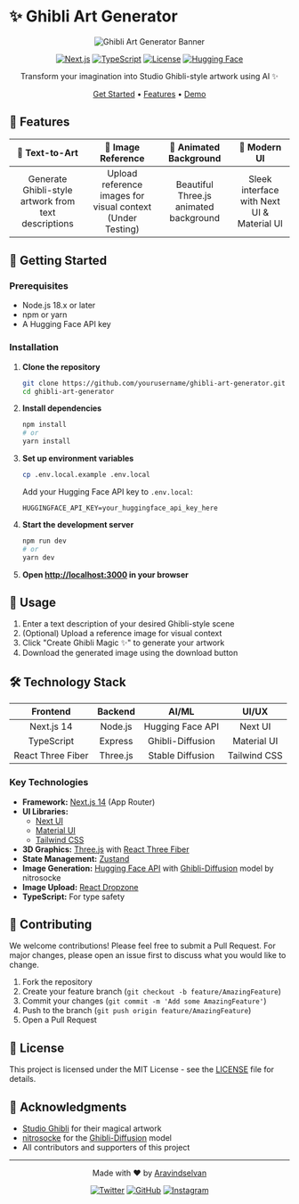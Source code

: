 # ✨ Ghibli Art Generator

<div align="center">

![Ghibli Art Generator Banner](https://raw.githubusercontent.com/Aravinds2006/ghibli-art-generator/main/public/banner.png)

[![Next.js](https://img.shields.io/badge/Next.js-14-black?logo=next.js)](https://nextjs.org/)
[![TypeScript](https://img.shields.io/badge/TypeScript-5.0-blue?logo=typescript)](https://www.typescriptlang.org/)
[![License](https://img.shields.io/badge/License-MIT-green.svg)](LICENSE)
[![Hugging Face](https://img.shields.io/badge/Hugging%20Face-API-orange?logo=huggingface)](https://huggingface.co/)

Transform your imagination into Studio Ghibli-style artwork using AI ✨

[Get Started](#getting-started) • [Features](#features) • [Demo](#demo)

</div>

## 🌟 Features

<div align="center">

| 🎨 Text-to-Art | 📸 Image Reference | 🌟 Animated Background | 🎯 Modern UI |
|:-------------:|:-----------------:|:-------------------:|:-----------:|
| Generate Ghibli-style artwork from text descriptions | Upload reference images for visual context (Under Testing) | Beautiful Three.js animated background | Sleek interface with Next UI & Material UI |

</div>

## 🚀 Getting Started

### Prerequisites

- Node.js 18.x or later
- npm or yarn
- A Hugging Face API key

### Installation

1. **Clone the repository**
   ```bash
   git clone https://github.com/yourusername/ghibli-art-generator.git
   cd ghibli-art-generator
   ```

2. **Install dependencies**
   ```bash
   npm install
   # or
   yarn install
   ```

3. **Set up environment variables**
   ```bash
   cp .env.local.example .env.local
   ```
   Add your Hugging Face API key to `.env.local`:
   ```
   HUGGINGFACE_API_KEY=your_huggingface_api_key_here
   ```

4. **Start the development server**
   ```bash
   npm run dev
   # or
   yarn dev
   ```

5. **Open [http://localhost:3000](http://localhost:3000) in your browser**

## 🎨 Usage

1. Enter a text description of your desired Ghibli-style scene
2. (Optional) Upload a reference image for visual context
3. Click "Create Ghibli Magic ✨" to generate your artwork
4. Download the generated image using the download button

## 🛠️ Technology Stack

<div align="center">

| Frontend | Backend | AI/ML | UI/UX |
|:--------:|:-------:|:-----:|:-----:|
| Next.js 14 | Node.js | Hugging Face API | Next UI |
| TypeScript | Express | Ghibli-Diffusion | Material UI |
| React Three Fiber | Three.js | Stable Diffusion | Tailwind CSS |

</div>

### Key Technologies

- **Framework:** [Next.js 14](https://nextjs.org/) (App Router)
- **UI Libraries:** 
  - [Next UI](https://nextui.org/)
  - [Material UI](https://mui.com/)
  - [Tailwind CSS](https://tailwindcss.com/)
- **3D Graphics:** [Three.js](https://threejs.org/) with [React Three Fiber](https://github.com/pmndrs/react-three-fiber)
- **State Management:** [Zustand](https://github.com/pmndrs/zustand)
- **Image Generation:** [Hugging Face API](https://huggingface.co/) with [Ghibli-Diffusion](https://huggingface.co/nitrosocke/Ghibli-Diffusion) model by nitrosocke
- **Image Upload:** [React Dropzone](https://react-dropzone.js.org/)
- **TypeScript:** For type safety

## 🤝 Contributing

We welcome contributions! Please feel free to submit a Pull Request. For major changes, please open an issue first to discuss what you would like to change.

1. Fork the repository
2. Create your feature branch (`git checkout -b feature/AmazingFeature`)
3. Commit your changes (`git commit -m 'Add some AmazingFeature'`)
4. Push to the branch (`git push origin feature/AmazingFeature`)
5. Open a Pull Request

## 📝 License

This project is licensed under the MIT License - see the [LICENSE](LICENSE) file for details.

## 🙏 Acknowledgments

- [Studio Ghibli](https://www.ghibli.jp/) for their magical artwork
- [nitrosocke](https://huggingface.co/nitrosocke) for the [Ghibli-Diffusion](https://huggingface.co/nitrosocke/Ghibli-Diffusion) model
- All contributors and supporters of this project

---

<div align="center">

Made with ❤️ by [Aravindselvan](https://github.com/Aravinds2006)

[![Twitter](https://img.shields.io/badge/Twitter-@Aravinds2006-blue?logo=twitter)](https://twitter.com/Aravinds2006)
[![GitHub](https://img.shields.io/badge/GitHub-Aravinds2006-black?logo=github)](https://github.com/Aravinds2006)
[![Instagram](https://img.shields.io/badge/Instagram-nova__trades-pink?logo=instagram)](https://instagram.com/nova__trades)

</div>
